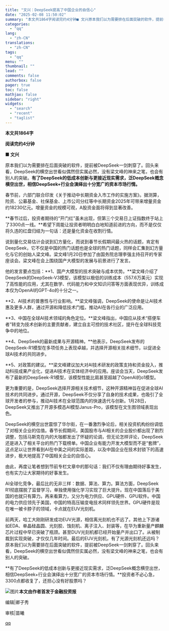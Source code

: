 ```yaml
---
title: "文兴：DeepSeek提高了中国企业的自信心"
date: "2025-02-08 11:50:02"
summary: "本文共1864字阅读完约4分钟■ 文兴原本我们以为需要排在后面突破的软件，提前被DeepSeek一剑..."
categories:
  - "qq"
lang:
  - "zh-CN"
translations:
  - "zh-CN"
tags:
  - "qq"
menu: ""
thumbnail: ""
lead: ""
comments: false
authorbox: false
pager: true
toc: false
mathjax: false
sidebar: "right"
widgets:
  - "search"
  - "recent"
  - "taglist"
---
```


**本文共1864字**

**阅读完约4分钟**

  


**■ 文兴**

原本我们以为需要排在后面突破的软件，提前被DeepSeek一剑刺穿了。回头来看，DeepSeek的横空出世看似偶然但实属必然，没有梁文峰的神来之笔，也会有别人的突破。**有了DeepSeek的低成本创新与更接近现实需求，泛DeepSeek概念横空出世，相信DeepSeek+行业会演绎出十分宽广的资本市场行情。**

  


春节前，六部门联合印发《关于推动中长期资金入市工作的实施方案》。据测算，险资、公募基金、社保基金、上市公司分红等中长期资金2025年可带来增量资金约18230亿元。增量资金的规模可观，A股资金面将得到显著改善。

  


**春节过后，投资者期待的“开门红”虽未出现，但第三个交易日上证指数终于站上了3300点一线。**希望下周能让投资者明明白白地知道前进的方向，而不是仅仅将久违的红盘归结为一句话：还是量化资金在收割行情。

  


说到量化交易估计会说到幻方量化，而说到春节长假期间最火热的话题，肯定有DeepSeek，它不仅是中国的热门话题也是全球的热门话题，同样会汇集到幻方量化与它的创始人梁文峰。梁文峰1月20日参加了由国务院总理李强主持召开的专家座谈会。梁文峰在会上围绕国产大模型的发展与前景进行了发言。  


  


他的发言要点包括：**1、国产大模型的技术突破与成本优势。**梁文峰介绍了DeepSeek的DeepSeek-V3模型，该模型以极低的训练成本（557.6万美元）实现了高性能的应用，尤其在数学、代码能力和中文知识问答等方面表现优异，训练成本仅为OpenAI的GPT-4o的十分之一。  


  


**2、AI技术的普惠性与行业影响。**梁文峰强调，DeepSeek的使命是让AI技术惠及更多人群，通过开源和降低技术门槛，推动AI在各行业的广泛应用。  


**3、中国在全球AI技术领域的角色定位。**梁文峰指出，中国应从技术“搭便车者”转变为技术创新的主要贡献者，建立自主可控的技术社区，提升在全球科技竞争中的地位。  


  


**4、DeepSeek的最新成果与开源精神。**他表示，DeepSeek发布的DeepSeek-R1模型在多项任务上表现卓越，并选择开源相关技术细节，以促进全球AI技术的共同进步。  


  


**5、对政策的建议。**梁文峰建议加大对AI技术研发的政策支持和资金投入，推动科技成果产业化，促进AI技术在实体经济中的应用。座谈会当天，DeepSeek发布了最新的DeepSeek-R1模型，该模型性能比肩甚至超越了OpenAI的o1模型。  


  


更为重要的是，DeepSeek选择开源相关技术细节，这种开源精神旨在促进全球AI技术的共同进步。通过开源，DeepSeek不仅分享了自身的技术成果，也吸引了全球开发者的参与，推动AI技术在全球范围内的快速迭代与创新。1月28日，DeepSeek又推出了开源多模态AI模型Janus-Pro，该模型在文生图领域表现出色。

  


DeepSeek的横空出世震惊了华尔街，在一番激烈争论后，相关投资机构纷纷调低了对相关企业的估值。春节长假期间，美国股市与AI相关的企业股价都出现了剧烈调整，包括马斯克在内的大咖都发出了怀疑的论调，但无论怎样评论，DeepSeek还是进入了相关平台的热门下载榜单。中国企业有能力开发大模型而不是“套牌”，这点足以让世界看到AI在中美之间的实际差距，以及中国企业在技术封锁下的高速进步，极大地提高了中国相关企业的自信心。

  


由此，再度让笔者想到节前专栏文章中的那句话：我们不仅有理由期待好事发生，也有实力让大家期待的好事发生。

  


AI全球化竞争，最后比的无非三样：数据、算法、算力。算法方面，DeepSeek R1彻底摆脱了监督学习，单独使用强化学习实现了巨大提升。现在中国落后于美国的也就只有算力。再来看算力，又分为电力供应、GPU硬件、GPU软件。中国的电力供应领先于美国，中国的特高压输变电技术同样领先世界。GPU硬件是现在唯一被卡脖子的领域，卡点就在EUV光刻机。  


  


前两天，哈工大刚刚研发成功EUV光源，相信离光刻机也不远了。其他上下游诸如EDA、单晶硅晶圆、光刻胶、蚀刻机、离子注入、封装等，在华为重新量产麒麟芯片过程中早已突破了瓶颈。甚至DUV光刻机都已经开始量产并出口了。从被制裁到实现突破，才仅仅几年时间。最后的EUV光刻机，有了光源光刻机还远吗？原本我们以为需要排在后面突破的软件，提前被DeepSeek一剑刺穿了。回头来看，DeepSeek的横空出世看似偶然但实属必然，没有梁文峰的神来之笔，也会有别人的突破。

  


**有了DeepSeek的低成本创新与更接近现实需求，泛DeepSeek概念横空出世，相信DeepSeek+行业会演绎出十分宽广的资本市场行情。**投资者不必心急，3300点都收复了，还担心没有好股票吗？

![图片](https://inews.gtimg.com/om_bt/GDaskIiXI4jCDvEl5I6SMfyWIbHpGsVCMQKsUKC5phCKwAA/0)**本文由作者首发于金融投资报**

编辑|卿子秀

审核|苗曦

[qq](https://new.qq.com/rain/a/20250208A03JOK00)
